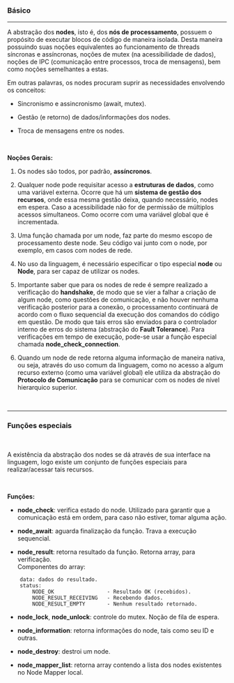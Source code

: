 ### <b>Básico</b>

****

A abstração dos <b>nodes</b>, isto é, dos <b>nós de processamento</b>, possuem o propósito de executar blocos de código de maneira isolada. Desta maneira possuindo suas noções equivalentes ao funcionamento de threads síncronas e assíncronas, noções de mutex (na acessibilidade de dados), noções de IPC (comunicação entre processos, troca de mensagens), bem como noções semelhantes a estas.

Em outras palavras, os nodes procuram suprir as necessidades envolvendo os conceitos:

- Sincronismo e assincronismo (await, mutex).

- Gestão (e retorno) de dados/informações dos nodes.

- Troca de mensagens entre os nodes.

<br>

<b>Noções Gerais:</b>

1. Os nodes são todos, por padrão, <b>assíncronos</b>.

2. Qualquer node pode requisitar acesso a <b>estruturas de dados</b>, como uma variável externa. Ocorre que há um <b>sistema de gestão dos recursos</b>, onde essa mesma gestão deixa, quando necessário, nodes em espera. Caso a acessibilidade não for de permissão de múltiplos acessos simultaneos. Como ocorre com uma variável global que é incrementada.

3. Uma função chamada por um node, faz parte do mesmo escopo de processamento deste node. Seu código vai junto com o node, por exemplo, em casos com nodes de rede.

5. No uso da linguagem, é necessário especificar o tipo especial <b>node</b> ou <b>Node</b>, para ser capaz de utilizar os nodes.

6. Importante saber que para os nodes de rede é sempre realizado a verificação do <b>handshake</b>, de modo que se vier a falhar a criação de algum node, como questões de comunicação, e não houver nenhuma verificação posterior para a conexão, o processamento continuará de acordo com o fluxo sequencial da execução dos comandos do código em questão. De modo que tais erros são enviados para o controlador interno de erros do sistema (abstração do <b>Fault Tolerance</b>). Para verificações em tempo de execução, pode-se usar a função especial chamada <b>node_check_connection</b>.

7. Quando um node de rede retorna alguma informação de maneira nativa, ou seja, através do uso comum da linguagem, como no acesso a algum recurso externo (como uma variável global) ele utiliza da abstração do <b>Protocolo de Comunicação</b> para se comunicar com os nodes de nível hierarquico superior.

<br>

****

### <b>Funções especiais</b>

<br>

A existência da abstração dos nodes se dá através de sua interface na linguagem, logo existe um conjunto de funções especiais para realizar/acessar tais recursos.

<br>

<b>Funções:</b>

- <b>node_check</b>: verifica estado do node. Utilizado para garantir que a comunicação está em ordem, para caso não estiver, tomar alguma ação.

- <b>node_await</b>: aguarda finalização da função. Trava a execução sequencial.

- <b>node_result</b>: retorna resultado da função. Retorna array, para verificação. <br> 
  Componentes do array: 
```
    data: dados do resultado.
    status:
        NODE_OK                 - Resultado OK (recebidos).
        NODE_RESULT_RECEIVING   - Recebendo dados.
        NODE_RESULT_EMPTY       - Nenhum resultado retornado.
```

- <b>node_lock</b>, <b>node_unlock</b>: controle do mutex. Noção de fila de espera.
  
- <b>node_information</b>: retorna informações do node, tais como seu ID e outras.

- <b>node_destroy</b>: destroi um node.

- <b>node_mapper_list</b>: retorna array contendo a lista dos nodes existentes no Node Mapper local.


